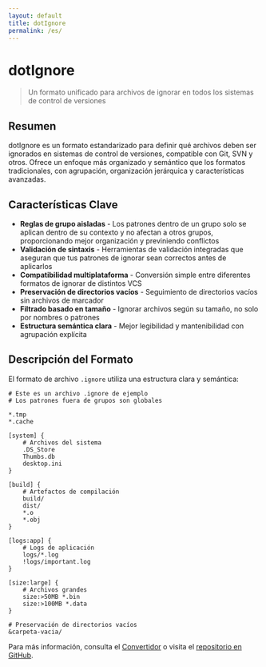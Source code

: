 ```yaml
---
layout: default
title: dotIgnore
permalink: /es/
---
```


# dotIgnore

> Un formato unificado para archivos de ignorar en todos los sistemas de control de versiones

## Resumen

dotIgnore es un formato estandarizado para definir qué archivos deben ser ignorados en sistemas de control de versiones, compatible con Git, SVN y otros. Ofrece un enfoque más organizado y semántico que los formatos tradicionales, con agrupación, organización jerárquica y características avanzadas.

## Características Clave

- **Reglas de grupo aisladas** - Los patrones dentro de un grupo solo se aplican dentro de su contexto y no afectan a otros grupos, proporcionando mejor organización y previniendo conflictos
- **Validación de sintaxis** - Herramientas de validación integradas que aseguran que tus patrones de ignorar sean correctos antes de aplicarlos
- **Compatibilidad multiplataforma** - Conversión simple entre diferentes formatos de ignorar de distintos VCS
- **Preservación de directorios vacíos** - Seguimiento de directorios vacíos sin archivos de marcador
- **Filtrado basado en tamaño** - Ignorar archivos según su tamaño, no solo por nombres o patrones
- **Estructura semántica clara** - Mejor legibilidad y mantenibilidad con agrupación explícita

## Descripción del Formato

El formato de archivo `.ignore` utiliza una estructura clara y semántica:

```
# Este es un archivo .ignore de ejemplo
# Los patrones fuera de grupos son globales

*.tmp
*.cache

[system] {
    # Archivos del sistema
    .DS_Store
    Thumbs.db
    desktop.ini
}

[build] {
    # Artefactos de compilación
    build/
    dist/
    *.o
    *.obj
}

[logs:app] {
    # Logs de aplicación
    logs/*.log
    !logs/important.log
}

[size:large] {
    # Archivos grandes
    size:>50MB *.bin
    size:>100MB *.data
}

# Preservación de directorios vacíos
&carpeta-vacia/
```

Para más información, consulta el [Convertidor](/docs/es/) o visita el [repositorio en GitHub](https://github.com/sav-vcs/dotignore). 